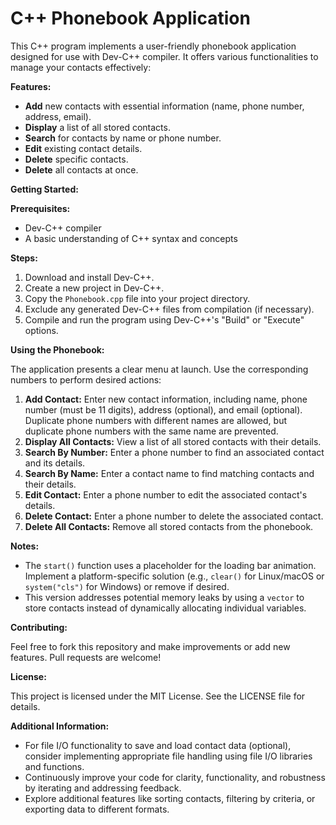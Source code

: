# C++ Phonebook Application

This C++ program implements a user-friendly phonebook application designed for use with Dev-C++ compiler. It offers various functionalities to manage your contacts effectively:

**Features:**

* **Add** new contacts with essential information (name, phone number, address, email).
* **Display** a list of all stored contacts.
* **Search** for contacts by name or phone number.
* **Edit** existing contact details.
* **Delete** specific contacts.
* **Delete** all contacts at once.

**Getting Started:**

**Prerequisites:**

* Dev-C++ compiler
* A basic understanding of C++ syntax and concepts

**Steps:**

1. Download and install Dev-C++.
2. Create a new project in Dev-C++.
3. Copy the `Phonebook.cpp` file into your project directory.
4. Exclude any generated Dev-C++ files from compilation (if necessary).
5. Compile and run the program using Dev-C++'s "Build" or "Execute" options.

**Using the Phonebook:**

The application presents a clear menu at launch. Use the corresponding numbers to perform desired actions:

1. **Add Contact:** Enter new contact information, including name, phone number (must be 11 digits), address (optional), and email (optional). Duplicate phone numbers with different names are allowed, but duplicate phone numbers with the same name are prevented.
2. **Display All Contacts:** View a list of all stored contacts with their details.
3. **Search By Number:** Enter a phone number to find an associated contact and its details.
4. **Search By Name:** Enter a contact name to find matching contacts and their details.
5. **Edit Contact:** Enter a phone number to edit the associated contact's details.
6. **Delete Contact:** Enter a phone number to delete the associated contact.
7. **Delete All Contacts:** Remove all stored contacts from the phonebook.

**Notes:**

* The `start()` function uses a placeholder for the loading bar animation. Implement a platform-specific solution (e.g., `clear()` for Linux/macOS or `system("cls")` for Windows) or remove if desired.
* This version addresses potential memory leaks by using a `vector` to store contacts instead of dynamically allocating individual variables.

**Contributing:**

Feel free to fork this repository and make improvements or add new features. Pull requests are welcome!

**License:**

This project is licensed under the MIT License. See the LICENSE file for details.

**Additional Information:**

* For file I/O functionality to save and load contact data (optional), consider implementing appropriate file handling using file I/O libraries and functions.
* Continuously improve your code for clarity, functionality, and robustness by iterating and addressing feedback.
* Explore additional features like sorting contacts, filtering by criteria, or exporting data to different formats.
